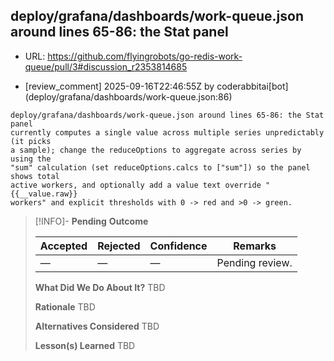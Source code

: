 ## deploy/grafana/dashboards/work-queue.json around lines 65-86: the Stat panel

- URL: https://github.com/flyingrobots/go-redis-work-queue/pull/3#discussion_r2353814685

- [review_comment] 2025-09-16T22:46:55Z by coderabbitai[bot] (deploy/grafana/dashboards/work-queue.json:86)

```text
deploy/grafana/dashboards/work-queue.json around lines 65-86: the Stat panel
currently computes a single value across multiple series unpredictably (it picks
a sample); change the reduceOptions to aggregate across series by using the
"sum" calculation (set reduceOptions.calcs to ["sum"]) so the panel shows total
active workers, and optionally add a value text override "{{__value.raw}}
workers" and explicit thresholds with 0 -> red and >0 -> green.
```

> [!INFO]- **Pending**
> **Outcome**
> 
> | Accepted | Rejected | Confidence | Remarks |
> |----------|----------|------------|---------|
> | — | — | — | Pending review. |
>
> **What Did We Do About It?**
> TBD
>
> **Rationale**
> TBD
>
> **Alternatives Considered**
> TBD
>
> **Lesson(s) Learned**
> TBD
